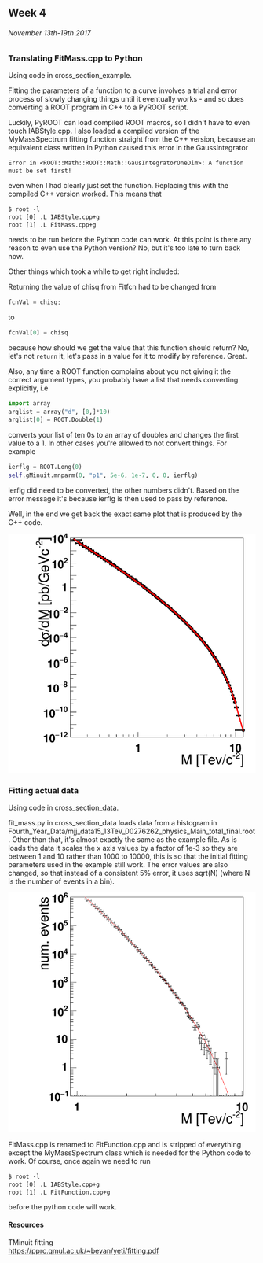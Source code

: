 ## Week 4
###### November 13th-19th 2017

### Translating FitMass.cpp to Python

Using code in cross_section_example.

Fitting the parameters of a function to a curve involves a trial and error process
of slowly changing things until it eventually works - and so does converting a ROOT
program in C++ to a PyROOT script.

Luckily, PyROOT can load compiled ROOT macros, so I didn't have to even touch IABStyle.cpp.
I also loaded a compiled version of the MyMassSpectrum fitting function straight from the
C++ version, because an equivalent class written in Python caused this error in the GaussIntegrator

    Error in <ROOT::Math::ROOT::Math::GausIntegratorOneDim>: A function must be set first!

even when I had clearly just set the function. Replacing this with the compiled C++ version worked.
This means that
```
$ root -l
root [0] .L IABStyle.cpp+g
root [1] .L FitMass.cpp+g
```
needs to be run before the Python code can work. At this point is there any reason to
even use the Python version? No, but it's too late to turn back now.

Other things which took a while to get right included:

Returning the value of chisq from Fitfcn had to be changed from
```c++
fcnVal = chisq;
```
to
```python
fcnVal[0] = chisq
```
because how should we get the value that this function should return? No, let's not `return` it,
let's pass in a value for it to modify by reference. Great.

Also, any time a ROOT function complains about you not giving it the correct argument types,
you probably have a list that needs converting explicitly, i.e
```python
import array
arglist = array("d", [0,]*10)
arglist[0] = ROOT.Double(1)
```
converts your list of ten 0s to an array of doubles and changes the first value to a 1.
In other cases you're allowed to not convert things. For example
```python
ierflg = ROOT.Long(0)
self.gMinuit.mnparm(0, "p1", 5e-6, 1e-7, 0, 0, ierflg)
```
ierflg did need to be converted, the other numbers didn't.
Based on the error message it's because ierflg is then used to pass by reference.

Well, in the end we get back the exact same plot that is produced by the C++ code.

![image](https://github.com/H4rtland/masters/blob/master/week04/cross_section_example/output.png "")

### Fitting actual data

Using code in cross_section_data.

fit_mass.py in cross_section_data loads data from a histogram in 
Fourth_Year_Data/mjj_data15_13TeV_00276262_physics_Main_total_final.root.
Other than that, it's almost exactly the same as the example file.
As is loads the data it scales the x axis values by a factor of 1e-3 so they
are between 1 and 10 rather than 1000 to 10000, this is so that the initial fitting
parameters used in the example still work. The error values are also changed, so that instead of
a consistent 5% error, it uses sqrt(N) (where N is the number of events in a bin). 

![image](https://github.com/H4rtland/masters/blob/master/week04/cross_section_data/output.png "")

FitMass.cpp is renamed to FitFunction.cpp and is stripped of everything except
the MyMassSpectrum class which is needed for the Python code to work.
Of course, once again we need to run
```
$ root -l
root [0] .L IABStyle.cpp+g
root [1] .L FitFunction.cpp+g
```
before the python code will work.

#### Resources

TMinuit fitting  
https://pprc.qmul.ac.uk/~bevan/yeti/fitting.pdf
